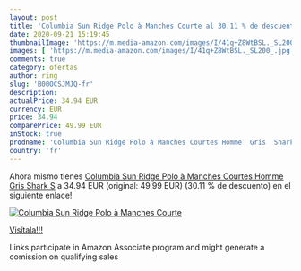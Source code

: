 ```yaml
---
layout: post
title: 'Columbia Sun Ridge Polo à Manches Courte al 30.11 % de descuento'
date: 2020-09-21 15:19:45
thumbnailImage: 'https://m.media-amazon.com/images/I/41q+Z8WtBSL._SL200_.jpg'
images: [ 'https://m.media-amazon.com/images/I/41q+Z8WtBSL._SL200_.jpg' ]
comments: true
category: ofertas
author: ring
slug: 'B00OCSJMJQ-fr'
description:
actualPrice: 34.94 EUR
currency: EUR
price: 34.94
comparePrice: 49.99 EUR
inStock: true
prodname: 'Columbia Sun Ridge Polo à Manches Courtes Homme  Gris  Shark   S'
country: 'fr'
---
```


Ahora mismo tienes [Columbia Sun Ridge Polo à Manches Courtes Homme  Gris  Shark   S](https://www.amazon.fr/dp/B00OCSJMJQ/?tag=tolees0d-21) a 34.94 EUR (original: 49.99 EUR) (30.11 %  de descuento) en el siguiente enlace!

[![Columbia Sun Ridge Polo à Manches Courte](https://m.media-amazon.com/images/I/41q+Z8WtBSL._SL200_.jpg)](https://www.amazon.fr/dp/B00OCSJMJQ/?tag=tolees0d-21)

[Visítala!!!](https://www.amazon.fr/dp/B00OCSJMJQ/?tag=tolees0d-21)

Links participate in Amazon Associate program and might generate a comission on qualifying sales
